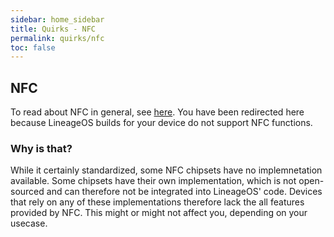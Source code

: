 ```yaml
---
sidebar: home_sidebar
title: Quirks - NFC
permalink: quirks/nfc
toc: false
---
```


## NFC

To read about NFC in general, see [here](https://en.wikipedia.org/wiki/Near-field_communication).
You have been redirected here because LineageOS builds for your device do not support NFC functions.

### Why is that?

While it certainly standardized, some NFC chipsets have no implemnetation available.
Some chipsets have their own implementation, which is not open-sourced and can therefore not be integrated into LineageOS' code.
Devices that rely on any of these implementations therefore lack the all features provided by NFC.
This might or might not affect you, depending on your usecase.
